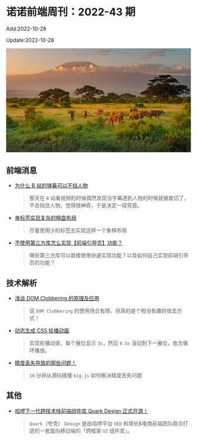 <!--
 * @Description:
 * @Author: wangfuyuan
 * @Email: zoeblow@gmail.com
 * @Date: 2022-06-12 14:43:06
 * @LastEditors: wangfuyuan
 * @LastEditTime: 2022-11-04 14:16:48
 * @FilePath: \nuofe-weekly1\2022\weekly-43.md
-->

# 诺诺前端周刊：2022-43 期

Add:2022-10-28

Update:2022-10-28

![202243](../images/2022/202243.jpg)

## 前端消息

- [为什么 B 站的弹幕可以不挡人物](https://juejin.cn/post/7141012605535010823)

  > 那天在 `B` 站看视频的时候偶然发现当字幕遇到人物的时候就被裁切了，不会挡住人物，觉得很神奇，于是决定一探究竟。

- [单标签实现复杂的棋盘布局](https://mp.weixin.qq.com/s/1dFihlOJo5S4COq31aywCQ)

  > 尽量使用少的标签去实现这样一个象棋布局

- [不使用第三方库怎么实现【前端引导页】功能？](https://mp.weixin.qq.com/s/3hXLSOQC-B5JGmkOaYjgqw)

  > 哪些第三方库可以直接使用快速实现功能？以及如何自己实现前端引导页的功能？

## 技术解析

- [浅谈 DOM Clobbering 的原理及应用](https://mp.weixin.qq.com/s/3a8tNwfbSTU8b_d12Wqn5A)

  > 说 `DOM Clobbering` 的使用场合有限，但真的是个相当有趣的攻击方式！

- [动态生成 CSS 轮播动画](https://mp.weixin.qq.com/s/k4z6wQG6NBZdEcGLcmc_uw)

  > 实现轮播动效，每个展位显示 `3s`，然后 `0.5s` 滚动到下一展位，依次循环播放。

- [精度丢失导致的那些问题！](https://mp.weixin.qq.com/s/85I2e2ZoyqwO1cahobT73A)

  > `10` 分钟从源码搞懂 `big.js` 如何解决精度丢失问题

## 其他

- [哈啰下一代跨技术栈前端组件库 Quark Design 正式开源！](https://mp.weixin.qq.com/s/f1N7FhlNshEP30s9ph_R8Q)

  > `Quark`（夸克） `Design` 是由哈啰平台 `UED` 和增长&电商前端团队联合打造的一套面向移动端的「跨框架 `UI` 组件库」。
